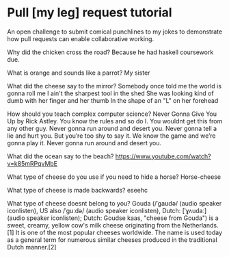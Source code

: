 # Pull [my leg] request tutorial
An open challenge to submit comical punchlines to my jokes to demonstrate how pull requests can enable collaborative working. 

Why did the chicken cross the road? 
Because he had haskell coursework due.

What is orange and sounds like a parrot? 
My sister

What did the cheese say to the mirror? 
Somebody once told me the world is gonna roll me
I ain't the sharpest tool in the shed
She was looking kind of dumb with her finger and her thumb
In the shape of an "L" on her forehead

How should you teach complex computer science? 
Never Gonna Give You Up by Rick Astley. You know the rules and so do I. You wouldnt get this from any other guy. Never gonna run around and desert you. Never gonna tell a lie and hurt you. But you’re too shy to say it. We know the game and we’re gonna play it. Never gonna run around and desert you.

What did the ocean say to the beach?
https://www.youtube.com/watch?v=k85mRPqvMbE

What type of cheese do you use if you need to hide a horse?
Horse-cheese

What type of cheese is made backwards?
eseehc

What type of cheese doesnt belong to you?
Gouda (/ˈɡaʊdə/ (audio speaker iconlisten), US also /ˈɡuːdə/ (audio speaker iconlisten), Dutch: [ˈɣʌudaː] (audio speaker iconlisten); Dutch: Goudse kaas, "cheese from Gouda") is a sweet, creamy, yellow cow's milk cheese originating from the Netherlands.[1] It is one of the most popular cheeses worldwide. The name is used today as a general term for numerous similar cheeses produced in the traditional Dutch manner.[2]
